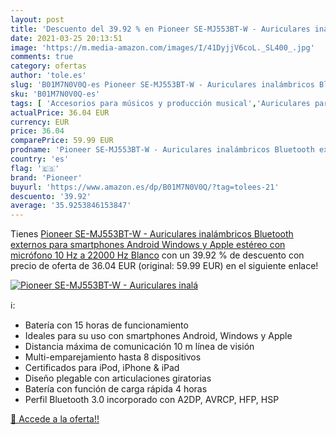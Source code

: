```yaml
---
layout: post
title: 'Descuento del 39.92 % en Pioneer SE-MJ553BT-W - Auriculares inalá'
date: 2021-03-25 20:13:51
image: 'https://m.media-amazon.com/images/I/41DyjjV6coL._SL400_.jpg'
comments: true
category: ofertas
author: 'tole.es'
slug: 'B01M7N0V0Q-es Pioneer SE-MJ553BT-W - Auriculares inalámbricos Bluetooth...'
sku: 'B01M7N0V0Q-es'
tags: [ 'Accesorios para músicos y producción musical','Auriculares para equipo de audio','Auriculares y accesorios','Electrónica','Instrumentos musicales','apple','pioneer', ]
actualPrice: 36.04 EUR
currency: EUR
price: 36.04
comparePrice: 59.99 EUR
prodname: 'Pioneer SE-MJ553BT-W - Auriculares inalámbricos Bluetooth externos para smartphones Android  Windows y Apple  estéreo  con micrófono  10 Hz a 22000 Hz  Blanco'
country: 'es'
flag: '🇪🇸'
brand: 'Pioneer'
buyurl: 'https://www.amazon.es/dp/B01M7N0V0Q/?tag=tolees-21'
descuento: '39.92'
average: '35.9253846153847'
---
```


Tienes [Pioneer SE-MJ553BT-W - Auriculares inalámbricos Bluetooth externos para smartphones Android  Windows y Apple  estéreo  con micrófono  10 Hz a 22000 Hz  Blanco](https://www.amazon.es/dp/B01M7N0V0Q/?tag=tolees-21) con un 39.92 % de descuento con precio de oferta de 36.04 EUR (original: 59.99 EUR) en el siguiente enlace!

[![Pioneer SE-MJ553BT-W - Auriculares inalá](https://m.media-amazon.com/images/I/41DyjjV6coL._SL400_.jpg)](https://www.amazon.es/dp/B01M7N0V0Q/?tag=tolees-21)

ℹ️:

- Batería con 15 horas de funcionamiento
- Ideales para su uso con smartphones Android, Windows y Apple
- Distancia máxima de comunicación 10 m línea de visión
- Multi-emparejamiento hasta 8 dispositivos
- Certificados para iPod, iPhone & iPad
- Diseño plegable con articulaciones giratorias
- Batería con función de carga rápida 4 horas
- Perfil Bluetooth 3.0 incorporado con A2DP, AVRCP, HFP, HSP

[🛒 Accede a la oferta!!](https://www.amazon.es/dp/B01M7N0V0Q/?tag=tolees-21)
